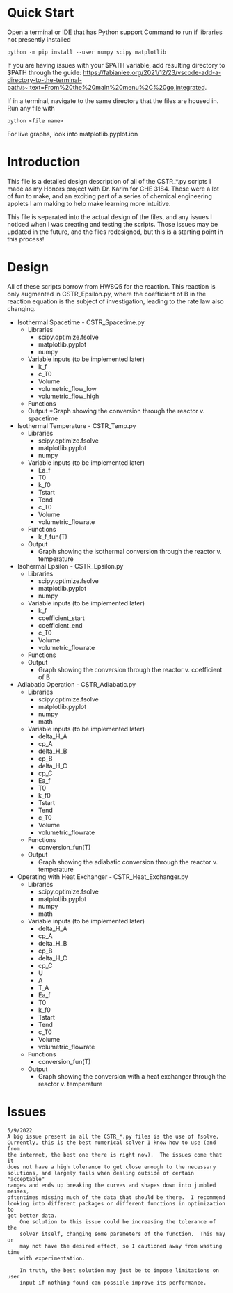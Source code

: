 # Quick Start
Open a terminal or IDE that has Python support
Command to run if libraries not presently installed
```
python -m pip install --user numpy scipy matplotlib
```
If you are having issues with your $PATH variable, add resulting directory to $PATH through the guide:
https://fabianlee.org/2021/12/23/vscode-add-a-directory-to-the-terminal-path/:~:text=From%20the%20main%20menu%2C%20go,integrated.

If in a terminal, navigate to the same directory that the files are housed in.  Run any file with 
```
python <file name>
```

For live graphs, look into matplotlib.pyplot.ion

# Introduction
This file is a detailed design description of all of the CSTR_*.py scripts I 
made as my Honors project with Dr. Karim for CHE 3184.  These were a lot of fun 
to make, and an exciting part of a series of chemical engineering applets I am 
making to help make learning more intuitive.  

This file is separated into the actual design of the files, and any issues I 
noticed when I was creating and testing the scripts.  Those issues may be 
updated in the future, and the files redesigned, but this is a starting point 
in this process!


# Design
All of these scripts borrow from HW8Q5 for the reaction.  This reaction is only augmented in CSTR_Epsilon.py, where the coefficient of B in the reaction equation is the subject of investigation, leading to the rate law also changing.

* Isothermal Spacetime - CSTR_Spacetime.py
    * Libraries
        * scipy.optimize.fsolve
        * matplotlib.pyplot
        * numpy
    * Variable inputs (to be implemented later)
        * k_f
        * c_T0
        * Volume
        * volumetric_flow_low
        * volumetric_flow_high
    * Functions
    * Output
        *Graph showing the conversion through the reactor v. spacetime
* Isothermal Temperature - CSTR_Temp.py
    * Libraries
        * scipy.optimize.fsolve
        * matplotlib.pyplot
        * numpy
    * Variable inputs (to be implemented later)
        * Ea_f
        * T0
        * k_f0
        * Tstart
        * Tend
        * c_T0
        * Volume
        * volumetric_flowrate
    * Functions
        * k_f_fun(T)
    * Output
        * Graph showing the isothermal conversion through the reactor v. temperature
* Isohermal Epsilon - CSTR_Epsilon.py
    * Libraries
        * scipy.optimize.fsolve
        * matplotlib.pyplot
        * numpy
    * Variable inputs (to be implemented later)
        * k_f
        * coefficient_start
        * coefficient_end
        * c_T0
        * Volume
        * volumetric_flowrate
    * Functions
    * Output
        * Graph showing the conversion through the reactor v. coefficient of B
* Adiabatic Operation - CSTR_Adiabatic.py
    * Libraries
        * scipy.optimize.fsolve
        * matplotlib.pyplot
        * numpy
        * math
    * Variable inputs (to be implemented later)
        * delta_H_A
        * cp_A
        * delta_H_B
        * cp_B
        * delta_H_C
        * cp_C
        * Ea_f
        * T0
        * k_f0
        * Tstart
        * Tend
        * c_T0
        * Volume
        * volumetric_flowrate
    * Functions
        * conversion_fun(T)
    * Output
        * Graph showing the adiabatic conversion through the reactor v. temperature
* Operating with Heat Exchanger - CSTR_Heat_Exchanger.py
    * Libraries
        * scipy.optimize.fsolve
        * matplotlib.pyplot
        * numpy
        * math
    * Variable inputs (to be implemented later)
        * delta_H_A
        * cp_A
        * delta_H_B
        * cp_B
        * delta_H_C
        * cp_C
        * U
        * A
        * T_A
        * Ea_f
        * T0
        * k_f0
        * Tstart
        * Tend
        * c_T0
        * Volume
        * volumetric_flowrate
    * Functions
        * conversion_fun(T)
    * Output
        * Graph showing the conversion with a heat exchanger through the reactor v. temperature




# Issues
    5/9/2022
    A big issue present in all the CSTR_*.py files is the use of fsolve.  
    Currently, this is the best numerical solver I know how to use (and from 
    the internet, the best one there is right now).  The issues come that it 
    does not have a high tolerance to get close enough to the necessary 
    solutions, and largely fails when dealing outside of certain "acceptable" 
    ranges and ends up breaking the curves and shapes down into jumbled messes, 
    oftentimes missing much of the data that should be there.  I recommend 
    looking into different packages or different functions in optimization to 
    get better data.
        One solution to this issue could be increasing the tolerance of the 
        solver itself, changing some parameters of the function.  This may or 
        may not have the desired effect, so I cautioned away from wasting time 
        with experimentation.  
        
        In truth, the best solution may just be to impose limitations on user 
        input if nothing found can possible improve its performance.